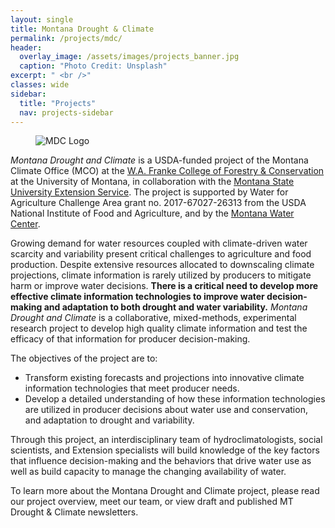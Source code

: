 ```yaml
---
layout: single
title: Montana Drought & Climate
permalink: /projects/mdc/
header:
  overlay_image: /assets/images/projects_banner.jpg
  caption: "Photo Credit: Unsplash"
excerpt: " <br />"
classes: wide
sidebar:
  title: "Projects"
  nav: projects-sidebar
---
```

<figure style="width: 40%;" class="align-left">
  <img src="{{ site.url }}{{ site.baseurl }}/assets/images/MDC_logo_tile.svg" alt="MDC Logo">
</figure> 

*Montana Drought and Climate* is a USDA-funded project of the Montana Climate Office (MCO) at the [W.A. Franke College of Forestry & Conservation](http://www.cfc.umt.edu/) at the University of Montana, in collaboration with the [Montana State University Extension Service](https://www.msuextension.org/). The project is supported by Water for Agriculture Challenge Area grant no. 2017-67027-26313 from the USDA National Institute of Food and Agriculture, and by the [Montana Water Center](http://www.montanawatercenter.org/).

Growing demand for water resources coupled with climate-driven water scarcity and variability present critical challenges to agriculture and food production. Despite extensive resources allocated to downscaling climate projections, climate information is rarely utilized by producers to mitigate harm or improve water decisions. **There is a critical need to develop more effective climate information technologies to improve water decision-making and adaptation to both drought and water variability.** *Montana Drought and Climate* is a collaborative, mixed-methods, experimental research project to develop high quality climate information and test the efficacy of that information for producer decision-making.

The objectives of the project are to:

* Transform existing forecasts and projections into innovative climate information technologies that meet producer needs.
* Develop a detailed understanding of how these information technologies are utilized in producer decisions about water use and conservation, and adaptation to drought and variability.

Through this project, an interdisciplinary team of hydroclimatologists, social scientists, and Extension specialists will build knowledge of the key factors that influence decision-making and the behaviors that drive water use as well as build capacity to manage the changing availability of water.

To learn more about the Montana Drought and Climate project, please read our project overview, meet our team, or view draft and published MT Drought & Climate newsletters.